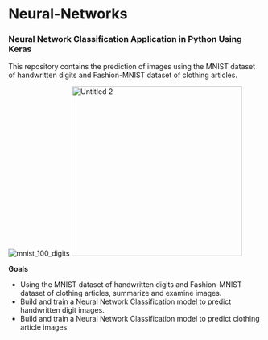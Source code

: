 # Neural-Networks
### Neural Network Classification Application in Python Using Keras

This repository contains the prediction of images using the MNIST dataset of handwritten digits and Fashion-MNIST dataset of clothing articles.

![mnist_100_digits](https://user-images.githubusercontent.com/41403941/56248095-d3032580-605b-11e9-8825-ff28c7ca6cff.png)
<img width="338" alt="Untitled 2" src="https://user-images.githubusercontent.com/41403941/56248352-88ce7400-605c-11e9-965e-1229d906fd97.png">

**Goals**

- Using the MNIST dataset of handwritten digits and Fashion-MNIST dataset of clothing articles, summarize and examine images.
- Build and train a Neural Network Classification model to predict handwritten digit images.
- Build and train a Neural Network Classification model to predict clothing article images.
